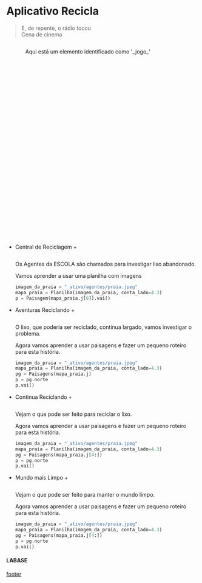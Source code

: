 <!---
Open Source program Pynoplia - Copyright © 2024  Carlo Oliveira** <carlo@nce.ufrj.br>,
PDX-License-Identifier:** `GNU General Public License v3.0 or later <http://is.gd/3Udt>`_.
-->
# Aplicativo Recicla
> E, de repente, o rádio tocou</br>
> Cena de cinema </br>

<img src onerror="__did_got__('../../_prog/recicla.py')"></img>
<div id="_jogo_" style="position:relative; left:50px; min-height: 500px">
Aqui está um elemento identificado como '_jogo_'
</div>

+ Central de Reciclagem +
 
  <img id="recicla_main" src onerror="__widget__(this.id)"/>
 
    Os Agentes da ESCOLA são chamados para investigar lixo abandonado.
  
    Vamos aprender a usar uma planilha com imagens
    ```python
    imagem_da_praia = "_ativo/agentes/praia.jpeg"
    mapa_praia = Planilha(imagem_da_praia, conta_lado=4.3)
    p = Paisagem(mapa_praia.j[0]).vai()
    ```

+ Aventuras Reciclando +
  
  <img id="recicla_aventura" src onerror="__widget__(this.id)"/>
 
    O lixo, que poderia ser reciclado, continua largado, vamos investigar o problema.
  
    Agora vamos aprender a usar paisagens e fazer um pequeno roteiro para esta história.
    ```python
    imagem_da_praia = "_ativo/agentes/praia.jpeg"
    mapa_praia = Planilha(imagem_da_praia, conta_lado=4.3)
    pg = Paisagens(mapa_praia.j)
    p = pg.norte
    p.vai()
    ```

+ Continua Reciclando +
  
  <img id="recicla_continua" src onerror="__widget__(this.id)"/>
 
    Vejam o que pode ser feito para reciclar o lixo.
  
    Agora vamos aprender a usar paisagens e fazer um pequeno roteiro para esta história.
    ```python
    imagem_da_praia = "_ativo/agentes/praia.jpeg"
    mapa_praia = Planilha(imagem_da_praia, conta_lado=4.3)
    pg = Paisagens(mapa_praia.j[4:])
    p = pg.norte
    p.vai()
    ```

+ Mundo mais Limpo +
  
  <img id="recicla_termina" src onerror="__widget__(this.id)"/>
 
    Vejam o que pode ser feito para manter o mundo limpo.
  
    Agora vamos aprender a usar paisagens e fazer um pequeno roteiro para esta história.
    ```python
    imagem_da_praia = "_ativo/agentes/praia.jpeg"
    mapa_praia = Planilha(imagem_da_praia, conta_lado=4.3)
    pg = Paisagens(mapa_praia.j[4:])
    p = pg.norte
    p.vai()
    ```

#### LABASE
[footer](footer.md ':include')